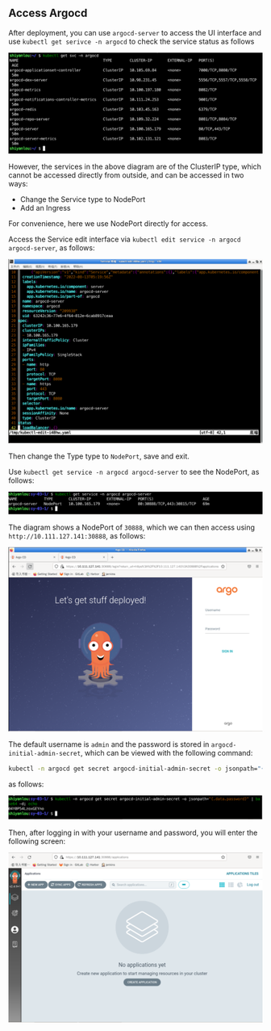 ## Access Argocd

After deployment, you can use `argocd-server` to access the UI interface and use `kubectl get serivce -n argocd` to check the service status as follows

![图片描述](assets/lab-deploying-and-using-argocd-in-kubernetes-3-0.png)

However, the services in the above diagram are of the ClusterIP type, which cannot be accessed directly from outside, and can be accessed in two ways:

- Change the Service type to NodePort
- Add an Ingress

For convenience, here we use NodePort directly for access.

Access the Service edit interface via `kubectl edit service -n argocd argocd-server`, as follows:

![图片描述](assets/lab-deploying-and-using-argocd-in-kubernetes-3-1.png)

Then change the Type type to `NodePort`, save and exit.

Use `kubectl get service -n argocd argocd-server` to see the NodePort, as follows:

![图片描述](assets/lab-deploying-and-using-argocd-in-kubernetes-3-2.png)

The diagram shows a NodePort of `30888`, which we can then access using `http://10.111.127.141:30888`, as follows:

![图片描述](assets/lab-deploying-and-using-argocd-in-kubernetes-3-3.png)

The default username is `admin` and the password is stored in `argocd-initial-admin-secret`, which can be viewed with the following command:

```bash
kubectl -n argocd get secret argocd-initial-admin-secret -o jsonpath="{.data.password}" | base64 -d; echo
```

as follows:

![图片描述](assets/lab-deploying-and-using-argocd-in-kubernetes-3-4.png)

Then, after logging in with your username and password, you will enter the following screen:

![图片描述](assets/lab-deploying-and-using-argocd-in-kubernetes-3-5.png)
